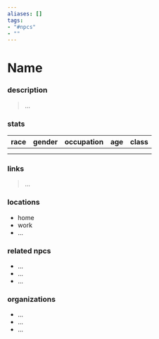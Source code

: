 ```yaml
---
aliases: []
tags:
- "#npcs"
- ""
---
```

# Name
### description
> ...
### stats
| race | gender | occupation | age | class |
| ---- | ------ | ---------- | --- | ----- |
|      |        |            |     |       |
|      |        |            |     |       |
### links
> ...
### locations
- home
- work
- ...
### related npcs
- ...
- ...
- ...
### organizations
- ...
- ...
- ...